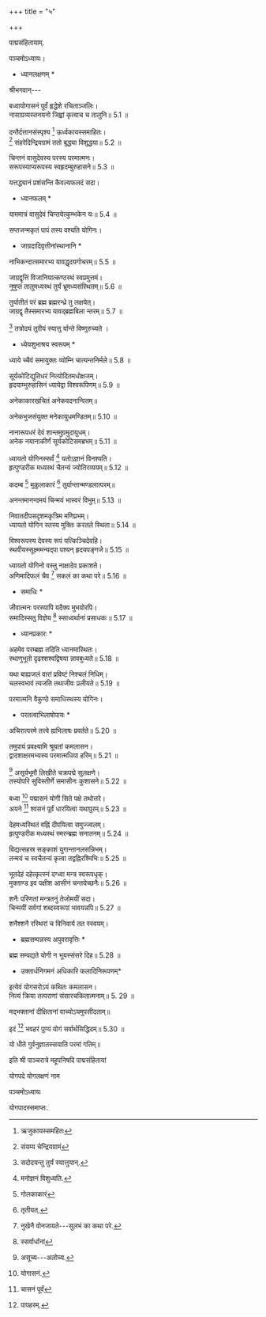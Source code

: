 +++
title = "५"

+++

पाद्मसंहितायाम्.

पञ्चमोऽध्यायः।  
* ध्यानलक्षणम् *

श्रीभगवान्---

बध्वायोगासनं पूर्वं हृद्धेशे रचिताञ्जलिः।  
नासाग्रव्यस्तनयनो जिह्वां कृत्वाच च तालुनि॥ 5.1 ॥

दन्तैर्दत्तानसंस्पृश्य [^1] ऊर्ध्वकायस्समाहितः।  
[^2] संहरेदिन्द्रियग्रामं ततो बुद्ध्या विशुद्धया॥ 5.2 ॥


[^1]: ऋजुकायस्समहितः

[^2]: संयम्य चेन्द्रियग्रामं


चिन्तनं वासुदेवस्य परस्य परमात्मनः।  
सरूपस्याप्यरूपस्य स्वहृदम्बुरुहासने॥ 5.3 ॥

यत्तद्ध्यानं प्रशंसन्ति कैवल्यफलदं सदा।  
* ध्यानफलम् *

याममात्रं वासुदेवं चिन्तयेत्कुम्भकेन यः॥ 5.4 ॥

सप्तजन्मकृतं पापं तस्य वश्यति योगिनः।  
* जाग्रदादिवृत्तीनांस्थानानि *

नाभिकन्दात्समारभ्य यावद्धृदयगोचरम्॥ 5.5 ॥

जाग्रद्वृत्तिं विजानियात्कण्ठस्थं स्वप्रमुत्तमं।  
नुषुप्तं तालुमध्यस्थं तुर्यं भ्रूमध्यसंस्थितम्॥ 5.6 ॥

तुर्यातीतं परं ब्रह्म ब्रह्मरन्ध्रे तु लक्षयेत्।  
जाग्रद्वृ तैस्समारभ्य यावद्ब्रह्मबिला न्तरम्॥ 5.7 ॥

[^3] तत्रोदयं तुरीयं स्यात्तु र्यान्ते विष्णुरुच्यते ।  
* ध्येयशुभाश्रय स्वरूपम् *

ध्याये च्चैवं समायुक्तः व्योम्नि चात्यन्तनिर्मले॥ 5.8 ॥


[^3]: सदोदयन्तु तुर्यं स्यात्तुयान्.


सूर्यकोटिद्युतिधरं नित्योदितमधोक्षजम्।  
हृदयाम्भुरुहासिनं ध्यायेद्वा विश्वरूपिणम्॥ 5.9 ॥

अनेकाकारखचितं अनेकवदनान्वितम्॥

अनेकभुजसंयुक्त मनेकायुधमण्डितम्॥ 5.10 ॥

नानारूपधरं देवं शान्तमुग्रमुदायुधम्।  
अनेक नयानाकीर्णं सूर्यकोटिसमब्रभम्॥ 5.11 ॥

ध्यायतो योगिनस्सर्वं [^4] यतोऽज्ञानं विनश्यति।  
हृत्पुण्‍डरीक मध्यस्थं चैतन्यं ज्योतिरव्ययम्॥ 5.12 ॥


[^4]: मनोज्ञनं विशुध्यति.


कदम्ब [^5] मुकुलाकारं [^6] तुर्यान्तान्मण्डलात्परम्॥

अनन्तमानन्दमयं चिन्मयं भास्वरं विभुम्॥ 5.13 ॥


[^5]: गोलकाकारं

[^6]: तृतीयत्.


निवातदीपसदृशमकृत्रिम मणिप्रभम्।  
ध्यायतो योगिन स्तस्य मुक्तिः करतले स्थिता॥ 5.14 ॥

विश्वरूपस्य देवस्य रूपं यत्किञ्चिदेवहि।  
स्थवीयस्सूक्ष्ममन्यद्पा पश्यन् हृदयपङ्गजे॥ 5.15 ॥

ध्यायतो योगिनो वस्तु नाक्षादेव प्रकाशते।  
अणिमादिफलं चैव [^7] सकलं का कथा परे॥ 5.16 ॥

  
[^7]: नुखेनै वोनजायते---सुलभं का कथा परे.


* समाधिः *

जीवात्मनः परस्यापि यदैक्य मुभयोरपि।  
समादिस्सतु विज्ञेय [^8] स्साध्वर्थानां प्रसाधकः॥ 5.17 ॥


[^8]: स्सर्वार्धानां


* ध्यानप्रकारः *

अहमेव परम्ब्रह्म तदिति ध्यानमास्थितः।  
स्थाणुभूतो दृढश्शश्वद्विषया न्नावबुध्यते॥ 5.18 ॥

यथा बाह्यजलं वारां प्रविष्टं निश्चलं निधिम्।  
चलस्वभावं त्यजति तथाजीवः प्रलीयते॥ 5.19 ॥

परमात्मनि वैकुण्ठे समाधिस्थस्य योगिनः।  
* परतत्वाभिलाषोपायः *

अचिरात्परमे तत्त्वे ह्यभिलाषः प्रवर्तते॥ 5.20 ॥

तमुपायं प्रवक्ष्यामि श्रूयतां कमलासन।  
द्वादशाक्षरमभ्यस्य परमात्मधिया हरिम्॥ 5.21 ॥

[^9] असूर्यभूमौ लिखीते चक्रपद्मे सुलक्षणे।  
तस्योपरि सुविस्तीर्णे समासीनः कुशासने॥ 5.22 ॥


[^9]: असूच्य---अलोच्य.


बध्वा [^10] पद्मासनं योगी सिते पक्षे तथोत्तरे।  
अयने [^11] श्वसनं पूर्वं धारयित्वा यथापुरम्॥ 5.23 ॥


[^10]: योगासनं.

[^11]: चासनं पूर्वं


देहमध्यस्थितं वह्निं दीपयित्वा समुज्ज्वलम्।  
हृत्पुण्‍डरीक मध्यस्थं स्मरन्ब्रह्म सनातनम्॥ 5.24 ॥

विद्यत्सहस्र सङ्काशं युगान्तानलसन्निभम्‌।  
तन्मयं च स्वचैतन्यं कृत्वा तद्वह्निरश्मिभिः॥ 5.25 ॥

भूतदेहं दहेत्कृत्स्नं दग्ध्वा मन्त्र स्वरूपधृक्।  
मुक्ताण्‍ड इव पक्षीश आसीनं चन्तयेच्छनैः॥ 5.26 ॥

शनैः परिणतां मन्त्रतनुं तेजोमयीं सदा।  
चिन्मयीं सर्वगां शब्दस्वरूपां भावयन्नपि॥ 5.27 ॥

शनैश्शनै रस्थिरां च विनिवार्य तत स्स्वयम्।  
* ब्रह्मसम्पन्नस्य अपुवरावृत्तिः *

ब्रह्म सम्पद्यते योगी न भूयस्संसरे दिह॥ 5.28 ॥

* उक्तार्धनिगमनं अधिकारि फलादिनिरूपणम्*

इत्येवं योगसरोऽयं कथितः कमलासन।  
नित्यं क्रिया तत्पराणां संसारचकितात्मनाम्॥ 5. 29 ॥

मद्भक्तानां दीक्षितानां वाच्योऽयमुपसीदताम्॥

इदं [^12] भवहरं पुण्यं योगं सर्वार्थसिद्धिदम्॥ 5.30 ॥


[^12]: पापहरम्.


यो धीते गुर्वनुज्ञातस्सयाति परमां गतिम्॥

इति श्री पाञ्चरात्रे महूपनिषदि पाद्मसंहितायां

योगपदे योगलक्षणं नाम

पञ्चमोऽध्यायः

योगपादस्समाप्तः.

  